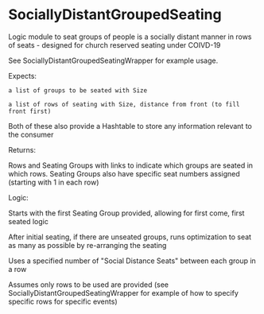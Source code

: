 # SociallyDistantGroupedSeating
Logic module to seat groups of people is a socially distant manner in rows of seats - designed for church reserved seating under COIVD-19

See SociallyDistantGroupedSeatingWrapper for example usage.


Expects:

    a list of groups to be seated with Size 
    
    a list of rows of seating with Size, distance from front (to fill front first)
  
  Both of these also provide a Hashtable to store any information relevant to the consumer
  

Returns:

Rows and Seating Groups with links to indicate which groups are seated in which rows.  Seating Groups also have specific seat numbers assigned (starting with 1 in each row)
  

Logic:

  Starts with the first Seating Group provided, allowing for first come, first seated logic
  
  After initial seating, if there are unseated groups, runs optimization to seat as many as possible by re-arranging the seating
  
  Uses a specified number of "Social Distance Seats" between each group in a row
  
  Assumes only rows to be used are provided (see SociallyDistantGroupedSeatingWrapper for example of how to specify specific rows for specific events)

